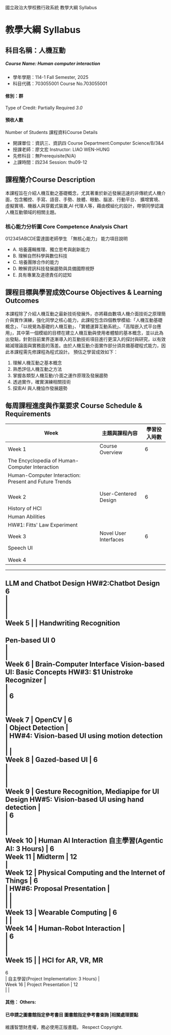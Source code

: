 國立政治大學校務行政系統 教學大綱 Syllabus
# 教學大綱 Syllabus
##  科目名稱：人機互動
#####  Course Name: Human computer interaction
  * 學年學期：114-1 Fall Semester, 2025 
  * 科目代碼：703055001 Course No.703055001
#### 修別：群
Type of Credit: Partially Required 
_3.0_
#### 預收人數
Number of Students
課程資料Course Details
  * 開課單位：資訊三、資訊四 Course Department:Computer Science/B/3&4 
  * 授課老師：廖文宏 Instructor: LIAO WEN-HUNG 
  * 先修科目：無Prerequisite(N/A)
  * 上課時間：四234 Session: thu09-12 
##  課程簡介Course Description
本課程旨在介紹人機互動之基礎概念，尤其著重於新近發展迅速的非傳統式人機介面，包含觸控、手寫、語音、手勢、肢體、眼動、腦波、行動平台、 擴增實境、虛擬實境、機器人與穿戴式裝置,AI 代理人等，藉由模組化的設計，帶領同學認識人機互動領域的相關主題。
###  核心能力分析圖 Core Competence Analysis Chart
012345ABCDE雷達圖老師學生
「無核心能力」 
能力項目說明
  * A. 培養邏輯推理、獨立思考與創新能力
  * B. 理解自然科學與數位科技
  * C. 培養團隊合作的能力
  * D. 瞭解資訊科技發展趨勢與具備國際視野
  * E. 具有專業及道德責任的認知
##  課程目標與學習成效Course Objectives & Learning Outcomes 
本課程除了介紹人機互動之最新技術發展外，亦將藉由數項人機介面技術之原理簡介與實作演練，強化同學之核心能力，此課程包含四個教學模組:「人機互動基礎概念」、「以視覺為基礎的人機互動」、「實體運算互動系統」、「高階嵌入式平台應用」，其中第一個模組的目標在建立人機互動與使用者體驗的基本概念，並以此為出發點，針對目前業界逐漸導入的互動技術項目進行更深入的探討與研究，以有效縮減理論面與實務面的落差。由於人機互動介面實作部分須具備基礎程式能力，因此本課程需先修課程為程式設計。
預估之學習成效如下：
1. 理解人機互動之基本概念  
2. 熟悉評估人機互動之方法  
3. 掌握各類型人機互動/介面之運作原理及發展趨勢  
4. 透過實作，確實演練相關技術  
5. 探索AI 與人機協作發展趨勢
##  每周課程進度與作業要求 Course Schedule & Requirements
Week | 主題與課程內容 | 學習投入時數  
---|---|---  
Week 1 | Course Overview | 6  
| The Encyclopedia of Human-Computer Interaction |   
| Human-Computer Interaction: Present and Future Trends |   
|  |   
|  |   
Week 2 | User-Centered Design | 6  
| History of HCI |   
| Human Abilities |   
| HW#1: Fitts' Law Experiment |   
Week 3 | Novel User Interfaces | 6  
| Speech UI |   
|  |   
|  |   
Week 4 |  |   
---  
LLM and Chatbot Design
HW#2:Chatbot Design
6  
|   
|   
|   
Week 5 |  | Handwriting Recognition  
---  
Pen-based UI 0  
|   
|   
Week 6 |  Brain-Computer Interface Vision-based UI: Basic Concepts HW#3: $1 Unistroke Recognizer |   
|   
| 6  
|   
|   
Week 7 | OpenCV | 6  
| Object Detection |   
| HW#4: Vision-based UI using motion detection |   
|  |   
Week 8 |  Gazed-based UI | 6  
|   
|   
|   
Week 9 |  Gesture Recognition, Mediapipe for UI Design HW#5: Vision-based UI using hand detection |   
| 6  
|   
|   
Week 10 |  Human AI Interaction 自主學習(Agentic AI: 3 Hours) | 6  
Week 11 | Midterm | 12  
|   
Week 12 | Physical Computing and the Internet of Things | 6  
| HW#6: Proposal Presentation |   
|  |   
|  |   
Week 13 | Wearable Computing | 6  
|  |   
Week 14 | Human-Robot Interaction |   
| 6  
|   
|   
Week 15 |  | HCI for AR, VR, MR  
---  
6  
| 自主學習(Project Implementation: 3 Hours) |   
Week 16 | Project Presentation | 12  
|  |   
####  其他： Others:
####  已申請之圖書館指定參考書目  圖書館指定參考書查詢 |相關處理要點
維護智慧財產權，務必使用正版書籍。 Respect Copyright.